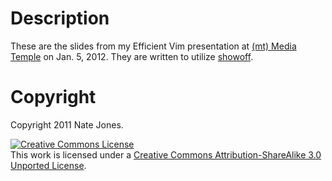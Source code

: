 # Description

These are the slides from my Efficient Vim presentation at [(mt) Media Temple](http://mediatemple.net/) on Jan. 5, 2012. They are written to utilize [showoff](https://github.com/schacon/showoff).

# Copyright

Copyright 2011 Nate Jones.

<a rel="license" href="http://creativecommons.org/licenses/by-sa/3.0/"><img alt="Creative Commons License" style="border-width:0" src="http://i.creativecommons.org/l/by-sa/3.0/80x15.png" /></a><br />This work is licensed under a <a rel="license" href="http://creativecommons.org/licenses/by-sa/3.0/">Creative Commons Attribution-ShareAlike 3.0 Unported License</a>.

